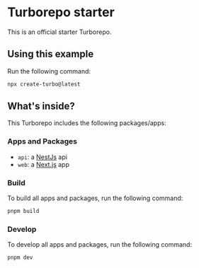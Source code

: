 # Turborepo starter

This is an official starter Turborepo.

## Using this example

Run the following command:

```sh
npx create-turbo@latest
```

## What's inside?

This Turborepo includes the following packages/apps:

### Apps and Packages

- `api`: a [NestJs](https://nestjs.com/) api
- `web`: a [Next.js](https://react.org/) app

### Build

To build all apps and packages, run the following command:

```bash
pnpm build
```

### Develop

To develop all apps and packages, run the following command:

```bash
pnpm dev
```
